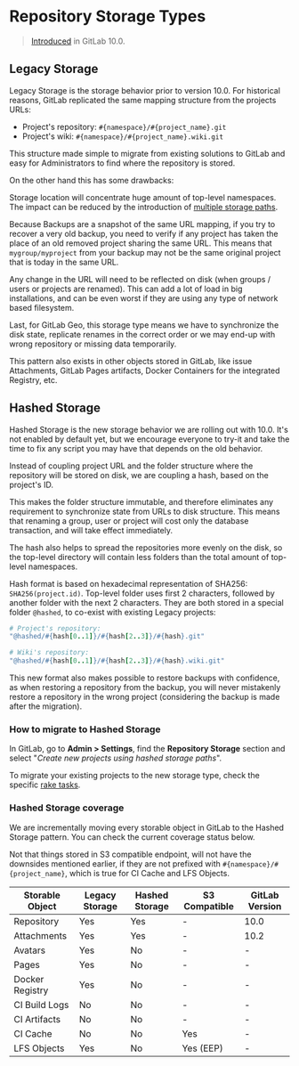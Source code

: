 # Repository Storage Types

> [Introduced][ce-28283] in GitLab 10.0.

## Legacy Storage

Legacy Storage is the storage behavior prior to version 10.0. For historical reasons, GitLab replicated the same
mapping structure from the projects URLs:

 * Project's repository: `#{namespace}/#{project_name}.git`
 * Project's wiki: `#{namespace}/#{project_name}.wiki.git`
 
This structure made simple to migrate from existing solutions to GitLab and easy for Administrators to find where the
repository is stored.

On the other hand this has some drawbacks:

Storage location will concentrate huge amount of top-level namespaces. The impact can be reduced by the introduction of [multiple storage paths][storage-paths].

Because Backups are a snapshot of the same URL mapping, if you try to recover a very old backup, you need to verify
if any project has taken the place of an old removed project sharing the same URL. This means that `mygroup/myproject`
from your backup may not be the same original project that is today in the same URL.

Any change in the URL will need to be reflected on disk (when groups / users or projects are renamed). This can add a lot
of load in big installations, and can be even worst if they are using any type of network based filesystem.

Last, for GitLab Geo, this storage type means we have to synchronize the disk state, replicate renames in the correct
order or we may end-up with wrong repository or missing data temporarily.

This pattern also exists in other objects stored in GitLab, like issue Attachments, GitLab Pages artifacts, 
Docker Containers for the integrated Registry, etc.

## Hashed Storage

Hashed Storage is the new storage behavior we are rolling out with 10.0. It's not enabled by default yet, but we
encourage everyone to try-it and take the time to fix any script you may have that depends on the old behavior.

Instead of coupling project URL and the folder structure where the repository will be stored on disk, we are coupling
a hash, based on the project's ID.

This makes the folder structure immutable, and therefore eliminates any requirement to synchronize state from URLs to
disk structure. This means that renaming a group, user or project will cost only the database transaction, and will take
effect immediately.

The hash also helps to spread the repositories more evenly on the disk, so the top-level directory will contain less
folders than the total amount of top-level namespaces.

Hash format is based on hexadecimal representation of SHA256: `SHA256(project.id)`.
Top-level folder uses first 2 characters, followed by another folder with the next 2 characters. They are both stored in
a special folder `@hashed`, to co-exist with existing Legacy projects:

```ruby
# Project's repository:
"@hashed/#{hash[0..1]}/#{hash[2..3]}/#{hash}.git"

# Wiki's repository:
"@hashed/#{hash[0..1]}/#{hash[2..3]}/#{hash}.wiki.git"
```

This new format also makes possible to restore backups with confidence, as when restoring a repository from the backup,
you will never mistakenly restore a repository in the wrong project (considering the backup is made after the migration).

### How to migrate to Hashed Storage

In GitLab, go to **Admin > Settings**, find the **Repository Storage** section and select 
"_Create new projects using hashed storage paths_".
 
To migrate your existing projects to the new storage type, check the specific [rake tasks].

[ce-28283]: https://gitlab.com/gitlab-org/gitlab-ce/issues/28283
[rake tasks]: raketasks/storage.md#migrate-existing-projects-to-hashed-storage
[storage-paths]: repository_storage_types.md

### Hashed Storage coverage

We are incrementally moving every storable object in GitLab to the Hashed Storage pattern. You can check the current
coverage status below.

Not that things stored in S3 compatible endpoint, will not have the downsides mentioned earlier, if they are not
prefixed with `#{namespace}/#{project_name}`, which is true for CI Cache and LFS Objects.

| Storable Object | Legacy Storage | Hashed Storage | S3 Compatible | GitLab Version | 
| ----------------| -------------- | -------------- | ------------- | -------------- |
| Repository      | Yes            | Yes            | -             | 10.0           |
| Attachments     | Yes            | Yes            | -             | 10.2           |
| Avatars         | Yes            | No             | -             | -              | 
| Pages           | Yes            | No             | -             | -              |
| Docker Registry | Yes            | No             | -             | -              |
| CI Build Logs   | No             | No             | -             | -              | 
| CI Artifacts    | No             | No             | -             | -              | 
| CI Cache        | No             | No             | Yes           | -              |
| LFS Objects     | Yes            | No             | Yes (EEP)     | -              | 
